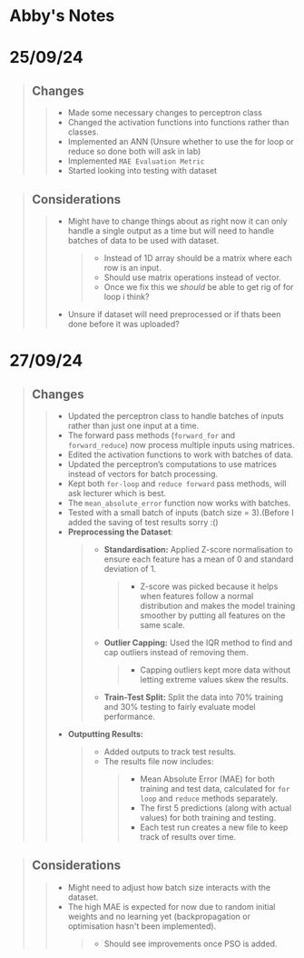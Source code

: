 # Abby's Notes

# 25/09/24

> ## Changes
>
> > - Made some necessary changes to perceptron class
> > - Changed the activation functions into functions rather than classes.
> > - Implemented an ANN (Unsure whether to use the for loop or reduce so done both will ask in lab)
> > - Implemented `MAE Evaluation Metric`
> > - Started looking into testing with dataset

> ## Considerations
>
> > - Might have to change things about as right now it can only handle a single output as a time but will need to handle batches of data to be used with dataset.
> >   > - Instead of 1D array should be a matrix where each row is an input.
> >   > - Should use matrix operations instead of vector.
> >   > - Once we fix this we _should_ be able to get rig of for loop i think?
> > - Unsure if dataset will need preprocessed or if thats been done before it was uploaded?

# 27/09/24

> ## Changes
>
> > - Updated the perceptron class to handle batches of inputs rather than just one input at a time.
> > - The forward pass methods (`forward_for` and `forward_reduce`) now process multiple inputs using matrices.
> > - Edited the activation functions to work with batches of data.
> > - Updated the perceptron’s computations to use matrices instead of vectors for batch processing.
> > - Kept both `for-loop` and `reduce forward` pass methods, will ask lecturer which is best.
> > - The `mean_absolute_error` function now works with batches.
> > - Tested with a small batch of inputs (batch size = 3).(Before I added the saving of test results sorry :()
> > - **Preprocessing the Dataset**:
> >   > - **Standardisation:** Applied Z-score normalisation to ensure each feature has a mean of 0 and standard deviation of 1.
> >   >   > - Z-score was picked because it helps when features follow a normal distribution and makes the model training smoother by putting all features on the same scale.
> >   > - **Outlier Capping:** Used the IQR method to find and cap outliers instead of removing them.
> >   >   > - Capping outliers kept more data without letting extreme values skew the results.
> >   > - **Train-Test Split:** Split the data into 70% training and 30% testing to fairly evaluate model performance.
> > - **Outputting Results:**
> >   > - Added outputs to track test results.
> >   > - The results file now includes:
> >   >   > - Mean Absolute Error (MAE) for both training and test data, calculated for `for loop` and `reduce` methods separately.
> >   >   > - The first 5 predictions (along with actual values) for both training and testing.
> >   >   > - Each test run creates a new file to keep track of results over time.

> ## Considerations
>
> > - Might need to adjust how batch size interacts with the dataset.
> > - The high MAE is expected for now due to random initial weights and no learning yet (backpropagation or optimisation hasn't been implemented).
> >   > - Should see improvements once PSO is added.
